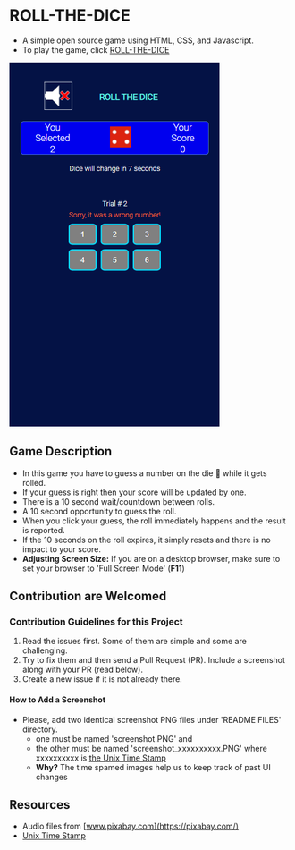 # ROLL-THE-DICE
- A simple open source game using HTML, CSS, and Javascript.
- To play the game, click [ROLL-THE-DICE](https://fidalmathew.github.io/ROLL-THE-DICE/)

![Screenshot](https://github.com/FidalMathew/ROLL-THE-DICE/blob/main/README%20FILES/screenshot.PNG)

## Game Description
- In this game you have to guess a number on the die 🎲 while it gets rolled. 
- If your guess is right then your score will be updated by one. 
- There is a 10 second wait/countdown between rolls.
- A 10 second opportunity to guess the roll.
- When you click your guess, the roll immediately happens and the result is reported.
- If the 10 seconds on the roll expires, it simply resets and there is no impact to your score.
- **Adjusting Screen Size:** If you are on a desktop browser, make sure to set your browser to 'Full Screen Mode' (**F11**)

## Contribution are Welcomed
### Contribution Guidelines for this Project
1. Read the issues first. Some of them are simple and some are challenging.
2. Try to fix them and then send a Pull Request (PR). Include a screenshot
along with your PR (read below).
3. Create a new issue if it is not already there.

#### How to Add a Screenshot
- Please, add two identical screenshot PNG files under 'README FILES' directory.
    - one must be named 'screenshot.PNG' and
    - the other must be named 'screenshot_xxxxxxxxxx.PNG' where xxxxxxxxxx is 
    [the Unix Time Stamp](https://www.unixtimestamp.com/)
    - **Why?** The time spamed images help us to keep track of past UI changes

## Resources
- Audio files from [www.pixabay.com](https://pixabay.com/)
- [Unix Time Stamp](https://www.unixtimestamp.com/)